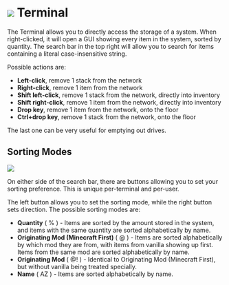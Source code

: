 # ![](https://i.imgur.com/aicqVn4.png) Terminal

The Terminal allows you to directly access the storage of a system. When right-clicked, it will open a GUI showing every item in the system, sorted by quantity. The search bar in the top right will allow you to search for items containing a literal case-insensitive string.

Possible actions are:

* **Left-click**, remove 1 stack from the network
* **Right-click**, remove 1 item from the network
* **Shift left-click**, remove 1 stack from the network, directly into inventory
* **Shift right-click**, remove 1 item from the network, directly into inventory
* **Drop key**, remove 1 item from the network, onto the floor
* **Ctrl+drop key**, remove 1 stack from the network, onto the floor

The last one can be very useful for emptying out drives.

## Sorting Modes
![](https://i.imgur.com/i8FKwA2.png)

On either side of the search bar, there are buttons allowing you to set your sorting preference. This is unique per-terminal and per-user.

The left button allows you to set the sorting mode, while the right button sets direction. The possible sorting modes are:

* **Quantity** ( % ) - Items are sorted by the amount stored in the system, and items with the same quantity are sorted alphabetically by name.
* **Originating Mod (Minecraft First)** ( @ ) - Items are sorted alphabetically by which mod they are from, with items from vanilla showing up first. Items from the same mod are sorted alphabetically by name.
* **Originating Mod** ( @! ) - Identical to Originating Mod (Minecraft First), but without vanilla being treated specially.
* **Name** ( AZ ) - Items are sorted alphabetically by name.